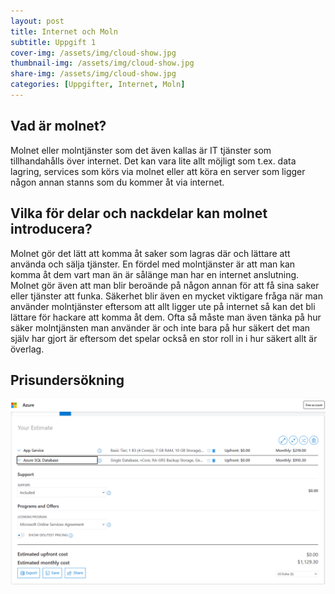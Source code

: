 ```yaml
---
layout: post
title: Internet och Moln
subtitle: Uppgift 1
cover-img: /assets/img/cloud-show.jpg
thumbnail-img: /assets/img/cloud-show.jpg
share-img: /assets/img/cloud-show.jpg
categories: [Uppgifter, Internet, Moln]
---
```

## Vad är molnet?
Molnet eller molntjänster som det även kallas är IT tjänster som tillhandahålls över internet. Det kan vara lite allt möjligt som t.ex. data lagring, services som körs via molnet eller att köra en server som ligger någon annan stanns som du kommer åt via internet.

## Vilka för delar och nackdelar kan molnet introducera?
Molnet gör det lätt att komma åt saker som lagras där och lättare att använda och sälja tjänster. En fördel med molntjänster är att man kan komma åt dem vart man än är sålänge man har en internet anslutning. Molnet gör även att man blir beroände på någon annan för att få sina saker eller tjänster att funka. Säkerhet blir även en mycket viktigare fråga när man använder molntjänster eftersom att allt ligger ute på internet så kan det bli lättare för hackare att komma åt dem. Ofta så måste man även tänka på hur säker molntjänsten man använder är och inte bara på hur säkert det man själv har gjort är eftersom det spelar också en stor roll in i hur säkert allt är överlag.

## Prisundersökning

![Azure Price](https://raw.githubusercontent.com/Kristianjimmefors/Jekyll-Test/main/assets/img/Azure%20v2.PNG)


